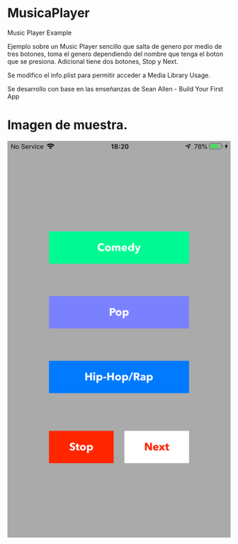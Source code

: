 # MusicaPlayer
Music Player Example

Ejemplo sobre un Music Player sencillo que salta de genero por medio de tres botones, toma el genero dependiendo del nombre que tenga el boton que se presiona. Adicional tiene dos botones, Stop y Next.

Se modifico el info.plist para permitir acceder a Media Library Usage.

Se desarrollo con base en las enseñanzas de Sean Allen - Build Your First App

# Imagen de muestra.

![](MusicPlayer.PNG)
